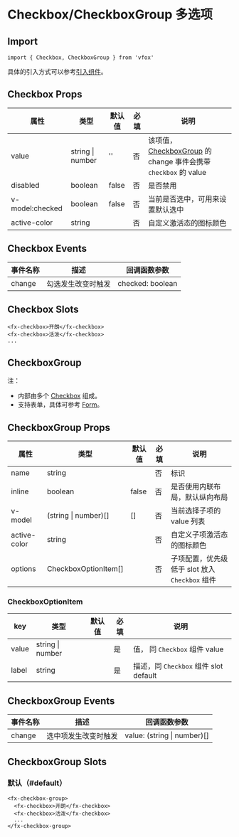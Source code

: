 # Checkbox/CheckboxGroup 多选项

## Import

```
import { Checkbox, CheckboxGroup } from 'vfox'
```

具体的引入方式可以参考[引入组件](../guide/import.md)。

## Checkbox Props

| 属性            | 类型             | 默认值 | 必填 | 说明                                                                                                     |
| --------------- | ---------------- | ------ | ---- | -------------------------------------------------------------------------------------------------------- |
| value           | string \| number | ''     | 否   | 该项值，[CheckboxGroup](./Checkbox.md#checkboxgroup-多项选择器) 的 change 事件会携带 `checkbox` 的 value |
| disabled        | boolean          | false  | 否   | 是否禁用                                                                                                 |
| v-model:checked | boolean          | false  | 否   | 当前是否选中，可用来设置默认选中                                                                         |
| active-color    | string           |        | 否   | 自定义激活态的图标颜色                                                                                   |

## Checkbox Events

| 事件名称 | 描述               | 回调函数参数     |
| -------- | ------------------ | ---------------- |
| change   | 勾选发生改变时触发 | checked: boolean |

## Checkbox Slots

```
<fx-checkbox>开朗</fx-checkbox>
<fx-checkbox>活泼</fx-checkbox>
...
```

## CheckboxGroup

注：

- 内部由多个 [Checkbox](./Checkbox.md#Checkbox-多选项) 组成。
- 支持表单，具体可参考 [Form](./Form.md)。

## CheckboxGroup Props

| 属性         | 类型                 | 默认值 | 必填 | 说明                                           |
| ------------ | -------------------- | ------ | ---- | ---------------------------------------------- |
| name         | string               |        | 否   | 标识                                           |
| inline       | boolean              | false  | 否   | 是否使用内联布局，默认纵向布局                 |
| v-model      | (string \| number)[] | []     | 否   | 当前选择子项的 value 列表                      |
| active-color | string               |        | 否   | 自定义子项激活态的图标颜色                     |
| options      | CheckboxOptionItem[] |        | 否   | 子项配置，优先级低于 slot 放入 `Checkbox` 组件 |

### CheckboxOptionItem

| key   | 类型             | 默认值 | 必填 | 说明                                  |
| ----- | ---------------- | ------ | ---- | ------------------------------------- |
| value | string \| number |        | 是   | 值， 同 `Checkbox` 组件 value         |
| label | string           |        | 是   | 描述，同 `Checkbox` 组件 slot default |

## CheckboxGroup Events

| 事件名称 | 描述                 | 回调函数参数                |
| -------- | -------------------- | --------------------------- |
| change   | 选中项发生改变时触发 | value: (string \| number)[] |

## CheckboxGroup Slots

### 默认（#default）

```
<fx-checkbox-group>
  <fx-checkbox>开朗</fx-checkbox>
  <fx-checkbox>活泼</fx-checkbox>
  ...
</fx-checkbox-group>
```

